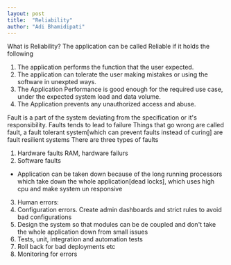 ```yaml
---
layout: post
title:  "Reliability"
author: "Adi Bhamidipati"
---
```


What is Reliability?
The application can be called Reliable if it holds the following

1. The application performs the function that the user expected.
2. The application can tolerate the user making mistakes or using the software in unexpted ways.
3. The Application Performance is good enough for the required use case, under the expected system load and data volume.
4. The Application prevents any unauthorized access and abuse.


Fault is a part of the system deviating from the specification or it's responsibility. Faults tends to lead to failure
Things that go wrong are called fault, a fault tolerant system[which can prevent faults instead of curing] are fault resilient systems
There are three types of faults
1. Hardware faults
RAM, hardware failurs
2. Software faults
 - Application can be taken down because of the long running processors which take down the whole application[dead locks], which uses high cpu and make system
 un responsive
3. Human errors:
 1. Configuration errors. Create admin dashboards and strict rules to avoid bad configurations
 2. Design the system so that modules can be de coupled and don't take the whole application down from small issues
 3. Tests, unit, integration and automation tests
 4. Roll back for bad deployments etc
 5. Monitoring for errors
 

